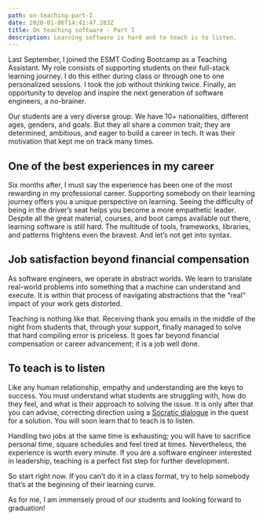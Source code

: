 ```yaml
---
path: on-teaching-part-I
date: 2020-01-06T14:41:47.283Z
title: On teaching software - Part I
description: Learning software is hard and to teach is to listen.
---
```

Last September, I joined the ESMT Coding Bootcamp as a Teaching Assistant. My role consists of supporting students on their full-stack learning journey. I do this either during class or through one to one personalized sessions. I took the job without thinking twice. Finally, an opportunity to develop and inspire the next generation of software engineers, a no-brainer.

Our students are a very diverse group. We have 10+ nationalities, different ages, genders, and goals. But they all share a common trait; they are determined, ambitious, and eager to build a career in tech. It was their motivation that kept me on track many times.

## One of the best experiences in my career

Six months after, I must say the experience has been one of the most rewarding in my professional career. Supporting somebody on their learning journey offers you a unique perspective on learning. Seeing the difficulty of being in the driver’s seat helps you become a more empathetic leader. Despite all the great material, courses, and boot camps available out there, learning software is still hard. The multitude of tools, frameworks, libraries, and patterns frightens even the bravest. And let’s not get into syntax.

## Job satisfaction beyond financial compensation

As software engineers, we operate in abstract worlds. We learn to translate real-world problems into something that a machine can understand and execute. It is within that process of navigating abstractions that the “real” impact of your work gets distorted.

Teaching is nothing like that. Receiving thank you emails in the middle of the night from students that, through your support, finally managed to solve that hard compiling error is priceless. It goes far beyond financial compensation or career advancement; it is a job well done.

## To teach is to listen

Like any human relationship, empathy and understanding are the keys to success. You must understand what students are struggling with, how do they feel, and what is their approach to solving the issue. It is only after that you can advise, correcting direction using a [Socratic dialogue](https://en.wikipedia.org/wiki/Socratic_dialogue) in the quest for a solution. You will soon learn that to teach is to listen.

Handling two jobs at the same time is exhausting; you will have to sacrifice personal time, square schedules and feel tired at times. Nevertheless, the experience is worth every minute. If you are a software engineer interested in leadership, teaching is a perfect fist step for further development. 

So start right now. If you can’t do it in a class format, try to help somebody that’s at the beginning of their learning curve.

As for me, I am immensely proud of our students and looking forward to graduation!
